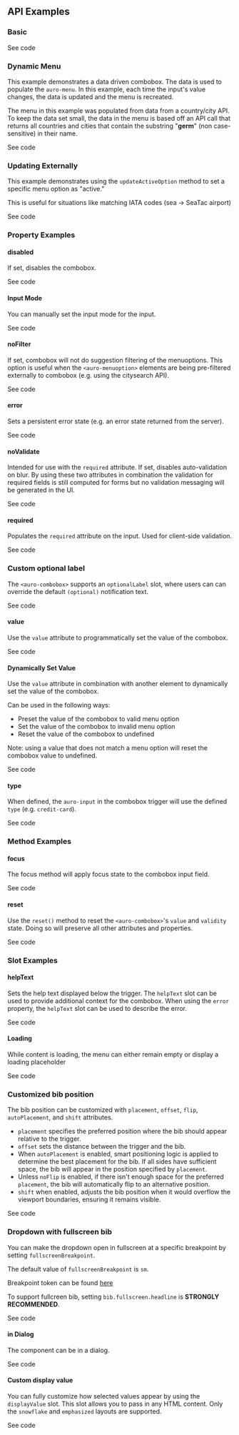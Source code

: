 <!-- AURO-GENERATED-CONTENT:START (FILE:src=./../docs/api.md) -->
<!-- AURO-GENERATED-CONTENT:END -->


## API Examples

### Basic

<div class="exampleWrapper">
  <!-- AURO-GENERATED-CONTENT:START (FILE:src=./../apiExamples/basic.html) -->
  <!-- AURO-GENERATED-CONTENT:END -->
</div>

<div class="exampleWrapper--ondark" aria-hidden>
  <!-- AURO-GENERATED-CONTENT:START (FILE:src=./../apiExamples/onDark.html) -->
  <!-- AURO-GENERATED-CONTENT:END -->
</div>

<auro-accordion alignRight>
  <span slot="trigger">See code</span>

<!-- AURO-GENERATED-CONTENT:START (CODE:src=./../apiExamples/basic.html) -->
<!-- AURO-GENERATED-CONTENT:END -->

<!-- AURO-GENERATED-CONTENT:START (FILE:src=./../apiExamples/onDark.html) -->
<!-- AURO-GENERATED-CONTENT:END -->

</auro-accordion>

### Dynamic Menu

This example demonstrates a data driven combobox. The data is used to populate the `auro-menu`. In this example, each time the input's value changes, the data is updated and the menu is recreated.

The menu in this example was populated from data from a country/city API. To keep the data set small, the data in the menu is based off an API call that returns all countries and cities that contain the substring "**germ**" (non case-sensitive) in their name.

<div class="exampleWrapper--ondark">
  <!-- AURO-GENERATED-CONTENT:START (FILE:src=./../apiExamples/dynamicMenu.html) -->
  <!-- AURO-GENERATED-CONTENT:END -->
</div>

<auro-accordion alignRight>
  <span slot="trigger">See code</span>

<!-- AURO-GENERATED-CONTENT:START (CODE:src=./../apiExamples/dynamicMenu.html) -->
<!-- AURO-GENERATED-CONTENT:END -->

<!-- AURO-GENERATED-CONTENT:START (CODE:src=./../apiExamples/dynamicMenu.js) -->
<!-- AURO-GENERATED-CONTENT:END -->

</auro-accordion>

### Updating Externally

This example demonstrates using the <code>updateActiveOption</code> method to set a specific menu option as "active."

This is useful for situations like matching IATA codes (sea -> SeaTac airport) 

<div class="exampleWrapper--ondark">
  <!-- AURO-GENERATED-CONTENT:START (FILE:src=./../apiExamples/externalSelection.html) -->
  <!-- AURO-GENERATED-CONTENT:END -->
</div>

<auro-accordion alignRight>
  <span slot="trigger">See code</span>

<!-- AURO-GENERATED-CONTENT:START (CODE:src=./../apiExamples/externalSelection.html) -->
<!-- AURO-GENERATED-CONTENT:END -->

<!-- AURO-GENERATED-CONTENT:START (CODE:src=./../apiExamples/externalSelection.js) -->
<!-- AURO-GENERATED-CONTENT:END -->

</auro-accordion>

### Property Examples

#### disabled

If set, disables the combobox.

<div class="exampleWrapper">
  <!-- AURO-GENERATED-CONTENT:START (FILE:src=./../apiExamples/disabled.html) -->
  <!-- AURO-GENERATED-CONTENT:END -->
</div>

<div class="exampleWrapper--ondark" aria-hidden>
  <!-- AURO-GENERATED-CONTENT:START (FILE:src=./../apiExamples/onDarkDisabled.html) -->
  <!-- AURO-GENERATED-CONTENT:END -->
</div>

<auro-accordion alignRight>
  <span slot="trigger">See code</span>

<!-- AURO-GENERATED-CONTENT:START (CODE:src=./../apiExamples/disabled.html) -->
<!-- AURO-GENERATED-CONTENT:END -->

<!-- AURO-GENERATED-CONTENT:START (FILE:src=./../apiExamples/onDarkDisabled.html) -->
<!-- AURO-GENERATED-CONTENT:END -->

</auro-accordion>

#### Input Mode

You can manually set the input mode for the input.

<div class="exampleWrapper">
  <!-- AURO-GENERATED-CONTENT:START (FILE:src=./../apiExamples/inputmode.html) -->
  <!-- AURO-GENERATED-CONTENT:END -->
</div>

<auro-accordion alignRight>
  <span slot="trigger">See code</span>


<!-- AURO-GENERATED-CONTENT:START (CODE:src=./../apiExamples/inputmode.html) -->
<!-- AURO-GENERATED-CONTENT:END -->

</auro-accordion>

#### noFilter

If set, combobox will not do suggestion filtering of the menuoptions. This option is useful when the `<auro-menuoption>` elements are being pre-filtered externally to combobox (e.g. using the citysearch API).

<div class="exampleWrapper">
  <!-- AURO-GENERATED-CONTENT:START (FILE:src=./../apiExamples/noFilter.html) -->
  <!-- AURO-GENERATED-CONTENT:END -->
</div>
<auro-accordion alignRight>
  <span slot="trigger">See code</span>

<!-- AURO-GENERATED-CONTENT:START (CODE:src=./../apiExamples/noFilter.html) -->
<!-- AURO-GENERATED-CONTENT:END -->

</auro-accordion>

#### error

Sets a persistent error state (e.g. an error state returned from the server).

<div class="exampleWrapper">
  <!-- AURO-GENERATED-CONTENT:START (FILE:src=./../apiExamples/error.html) -->
  <!-- AURO-GENERATED-CONTENT:END -->
</div>

<div class="exampleWrapper--ondark" aria-hidden>
  <!-- AURO-GENERATED-CONTENT:START (FILE:src=./../apiExamples/onDarkError.html) -->
  <!-- AURO-GENERATED-CONTENT:END -->
</div>

<auro-accordion alignRight>
  <span slot="trigger">See code</span>

<!-- AURO-GENERATED-CONTENT:START (CODE:src=./../apiExamples/error.html) -->
<!-- AURO-GENERATED-CONTENT:END -->

<!-- AURO-GENERATED-CONTENT:START (FILE:src=./../apiExamples/onDarkError.html) -->
<!-- AURO-GENERATED-CONTENT:END -->

</auro-accordion>

#### noValidate

Intended for use with the `required` attribute. If set, disables auto-validation on blur. By using these two attributes in combination the validation for required fields is still computed for forms but no validation messaging will be generated in the UI.

<div class="exampleWrapper">
  <!-- AURO-GENERATED-CONTENT:START (FILE:src=./../apiExamples/noValidate.html) -->
  <!-- AURO-GENERATED-CONTENT:END -->
</div>
<auro-accordion alignRight>
  <span slot="trigger">See code</span>

<!-- AURO-GENERATED-CONTENT:START (CODE:src=./../apiExamples/noValidate.html) -->
<!-- AURO-GENERATED-CONTENT:END -->

</auro-accordion>

#### required

Populates the `required` attribute on the input. Used for client-side validation.

<div class="exampleWrapper">
  <!-- AURO-GENERATED-CONTENT:START (FILE:src=./../apiExamples/required.html) -->
  <!-- AURO-GENERATED-CONTENT:END -->
</div>
<auro-accordion alignRight>
  <span slot="trigger">See code</span>

<!-- AURO-GENERATED-CONTENT:START (CODE:src=./../apiExamples/required.html) -->
<!-- AURO-GENERATED-CONTENT:END -->

</auro-accordion>

### Custom optional label <a name="optionalLabel"></a>

The `<auro-combobox>` supports an `optionalLabel` slot, where users can can override the default `(optional)` notification text.

<div class="exampleWrapper">
  <!-- AURO-GENERATED-CONTENT:START (FILE:src=./../apiExamples/optionalLabel.html) -->
  <!-- AURO-GENERATED-CONTENT:END -->
</div>

<auro-accordion alignRight>
  <span slot="trigger">See code</span>

<!-- AURO-GENERATED-CONTENT:START (CODE:src=./../apiExamples/optionalLabel.html) -->
<!-- AURO-GENERATED-CONTENT:END -->

</auro-accordion>


#### value

Use the `value` attribute to programmatically set the value of the combobox.

<div class="exampleWrapper">
  <!-- AURO-GENERATED-CONTENT:START (FILE:src=./../apiExamples/programmaticValue.html) -->
  <!-- AURO-GENERATED-CONTENT:END -->
</div>

<auro-accordion alignRight>
  <span slot="trigger">See code</span>

<!-- AURO-GENERATED-CONTENT:START (CODE:src=./../apiExamples/programmaticValue.html) -->
<!-- AURO-GENERATED-CONTENT:END -->

</auro-accordion>

#### Dynamically Set Value

Use the `value` attribute in combination with another element to dynamically set the value of the combobox.

Can be used in the following ways:
* Preset the value of the combobox to valid menu option
* Set the value of the combobox to invalid menu option
* Reset the value of the combobox to undefined

Note: using a value that does not match a menu option will reset the combobox value to undefined.

<div class="exampleWrapper">
  <!-- AURO-GENERATED-CONTENT:START (FILE:src=./../apiExamples/value.html) -->
  <!-- AURO-GENERATED-CONTENT:END -->
</div>

<auro-accordion alignRight>
  <span slot="trigger">See code</span>

<!-- AURO-GENERATED-CONTENT:START (CODE:src=./../apiExamples/value.html) -->
<!-- AURO-GENERATED-CONTENT:END -->

<!-- AURO-GENERATED-CONTENT:START (CODE:src=./../apiExamples/value.js) -->
<!-- AURO-GENERATED-CONTENT:END -->

</auro-accordion>

#### type

When defined, the `auro-input` in the combobox trigger will use the defined `type` (e.g. `credit-card`).

<div class="exampleWrapper">
  <!-- AURO-GENERATED-CONTENT:START (FILE:src=./../apiExamples/typeMonthDayYear.html) -->
  <!-- AURO-GENERATED-CONTENT:END -->
</div>

<auro-accordion alignRight>
  <span slot="trigger">See code</span>

<!-- AURO-GENERATED-CONTENT:START (CODE:src=./../apiExamples/typeMonthDayYear.html) -->
<!-- AURO-GENERATED-CONTENT:END -->

</auro-accordion>

### Method Examples

#### focus

The focus method will apply focus state to the combobox input field.

<div class="exampleWrapper">
  <!-- AURO-GENERATED-CONTENT:START (FILE:src=./../apiExamples/focus.html) -->
  <!-- AURO-GENERATED-CONTENT:END -->
</div>

<auro-accordion alignRight>
  <span slot="trigger">See code</span>

<!-- AURO-GENERATED-CONTENT:START (CODE:src=./../apiExamples/focus.js) -->
<!-- AURO-GENERATED-CONTENT:END -->

<!-- AURO-GENERATED-CONTENT:START (CODE:src=./../apiExamples/focus.html) -->
<!-- AURO-GENERATED-CONTENT:END -->

</auro-accordion>

#### reset

Use the `reset()` method to reset the `<auro-combobox>`'s `value` and `validity` state. Doing so will preserve all other attributes and properties.

<div class="exampleWrapper">
  <!-- AURO-GENERATED-CONTENT:START (FILE:src=./../apiExamples/resetState.html) -->
  <!-- AURO-GENERATED-CONTENT:END -->
</div>

<auro-accordion alignRight>
  <span slot="trigger">See code</span>

<!-- AURO-GENERATED-CONTENT:START (CODE:src=./../apiExamples/resetState.html) -->
<!-- AURO-GENERATED-CONTENT:END -->

<!-- AURO-GENERATED-CONTENT:START (CODE:src=./../apiExamples/resetState.js) -->
<!-- AURO-GENERATED-CONTENT:END -->

</auro-accordion>

### Slot Examples

#### helpText

Sets the help text displayed below the trigger. The `helpText` slot can be used to provide additional context for the combobox. When using the `error` property, the `helpText` slot can be used to describe the error.

<div class="exampleWrapper">
  <!-- AURO-GENERATED-CONTENT:START (FILE:src=./../apiExamples/helpText.html) -->
  <!-- AURO-GENERATED-CONTENT:END -->
</div>
<auro-accordion alignRight>
  <span slot="trigger">See code</span>

<!-- AURO-GENERATED-CONTENT:START (CODE:src=./../apiExamples/helpText.html) -->
<!-- AURO-GENERATED-CONTENT:END -->

</auro-accordion>

#### Loading<a name="loading"></a>
While content is loading, the menu can either remain empty or display a loading placeholder

<div class="exampleWrapper">
  <!-- AURO-GENERATED-CONTENT:START (FILE:src=./../apiExamples/loading.html) -->
  <!-- AURO-GENERATED-CONTENT:END -->
</div>

<auro-accordion alignRight>
  <span slot="trigger">See code</span>

<!-- AURO-GENERATED-CONTENT:START (CODE:src=./../apiExamples/loading.js) -->
<!-- AURO-GENERATED-CONTENT:END -->

<!-- AURO-GENERATED-CONTENT:START (CODE:src=./../apiExamples/loading.html) -->
<!-- AURO-GENERATED-CONTENT:END -->

</auro-accordion>

### Customized bib position
The bib position can be customized with `placement`, `offset`, `flip`, `autoPlacement`, and `shift` attributes.

- `placement` specifies the preferred position where the bib should appear relative to the trigger.
- `offset` sets the distance between the trigger and the bib.
- When `autoPlacement` is enabled, smart positioning logic is applied to determine the best placement for the bib. If all sides have sufficient space, the bib will appear in the position specified by `placement`.
- Unless `noFlip` is enabled, if there isn't enough space for the preferred `placement`, the bib will automatically flip to an alternative position.
- `shift` when enabled, adjusts the bib position when it would overflow the viewport boundaries, ensuring it remains visible.

<div class="exampleWrapper">
  <!-- AURO-GENERATED-CONTENT:START (FILE:src=./../apiExamples/floaterConfig.html) -->
  <!-- AURO-GENERATED-CONTENT:END -->
</div>
<auro-accordion alignRight>
  <span slot="trigger">See code</span>

<!-- AURO-GENERATED-CONTENT:START (CODE:src=./../apiExamples/floaterConfig.html) -->
<!-- AURO-GENERATED-CONTENT:END -->

</auro-accordion>

### Dropdown with fullscreen bib

You can make the dropdown open in fullscreen at a specific breakpoint by setting `fullscreenBreakpoint`.

The default value of `fullscreenBreakpoint` is `sm`. 

Breakpoint token can be found [here](https://auro.alaskaair.com/getting-started/developers/design-tokens)


To support fullcreen bib, setting `bib.fullscreen.headline` is **STRONGLY RECOMMENDED**.


<div class="exampleWrapper">
  <!-- AURO-GENERATED-CONTENT:START (FILE:src=./../apiExamples/fullscreenBreakpoint.html) -->
  <!-- AURO-GENERATED-CONTENT:END -->
</div>

<auro-accordion alignRight>
  <span slot="trigger">See code</span>


<!-- AURO-GENERATED-CONTENT:START (CODE:src=./../apiExamples/fullscreenBreakpoint.html) -->
<!-- AURO-GENERATED-CONTENT:END -->

</auro-accordion>


#### in Dialog

The component can be in a dialog.

<div class="exampleWrapper">
  <!-- AURO-GENERATED-CONTENT:START (FILE:src=./../apiExamples/inDialog.html) -->
  <!-- AURO-GENERATED-CONTENT:END -->
</div>
<auro-accordion alignRight>
  <span slot="trigger">See code</span>

<!-- AURO-GENERATED-CONTENT:START (CODE:src=./../apiExamples/inDialog.html) -->
<!-- AURO-GENERATED-CONTENT:END -->

<!-- AURO-GENERATED-CONTENT:START (CODE:src=./../apiExamples/inDialog.js) -->
<!-- AURO-GENERATED-CONTENT:END -->

</auro-accordion>

#### Custom display value

You can fully customize how selected values appear by using the `displayValue` slot. This slot allows you to pass in any HTML content. Only the `snowflake` and `emphasized` layouts are supported.

<div class="exampleWrapper--ondark">
  <!-- AURO-GENERATED-CONTENT:START (FILE:src=./../apiExamples/displayValueSlot.html) -->
  <!-- AURO-GENERATED-CONTENT:END -->
</div>
<auro-accordion alignRight>
  <span slot="trigger">See code</span>

<!-- AURO-GENERATED-CONTENT:START (CODE:src=./../apiExamples/displayValueSlot.html) -->
<!-- AURO-GENERATED-CONTENT:END -->

</auro-accordion>

